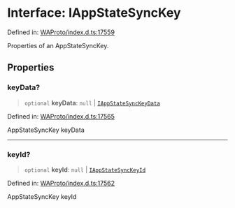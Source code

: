 # Interface: IAppStateSyncKey

Defined in: [WAProto/index.d.ts:17559](https://github.com/WhiskeySockets/Baileys/blob/2fdabb7f387029b680a2c5e056c7022c25b0f110/WAProto/index.d.ts#L17559)

Properties of an AppStateSyncKey.

## Properties

### keyData?

> `optional` **keyData**: `null` \| [`IAppStateSyncKeyData`](IAppStateSyncKeyData.md)

Defined in: [WAProto/index.d.ts:17565](https://github.com/WhiskeySockets/Baileys/blob/2fdabb7f387029b680a2c5e056c7022c25b0f110/WAProto/index.d.ts#L17565)

AppStateSyncKey keyData

***

### keyId?

> `optional` **keyId**: `null` \| [`IAppStateSyncKeyId`](IAppStateSyncKeyId.md)

Defined in: [WAProto/index.d.ts:17562](https://github.com/WhiskeySockets/Baileys/blob/2fdabb7f387029b680a2c5e056c7022c25b0f110/WAProto/index.d.ts#L17562)

AppStateSyncKey keyId
